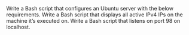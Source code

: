 Write a Bash script that configures an Ubuntu server with the below requirements.
Write a Bash script that displays all active IPv4 IPs on the machine it’s executed on.
Write a Bash script that listens on port 98 on localhost.
